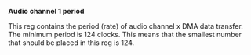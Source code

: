 **Audio channel 1 period**

This reg contains the period (rate) of audio channel x DMA data transfer. The minimum period is 124 clocks. This means that the smallest number that should be placed in this reg is 124.

